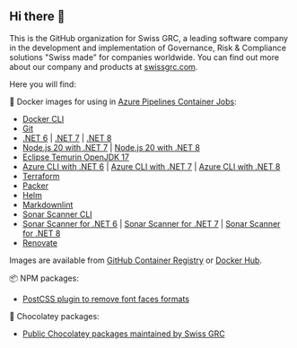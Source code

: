 ## Hi there 👋

This is the GitHub organization for Swiss GRC, a leading software company in the development and implementation of Governance, Risk & Compliance solutions "Swiss made" for companies worldwide.
You can find out more about our company and products at [swissgrc.com](https://swissgrc.com/en/).

Here you will find:

🐳 Docker images for using in [Azure Pipelines Container Jobs](https://docs.microsoft.com/en-us/azure/devops/pipelines/process/container-phases):

* [Docker CLI](https://github.com/swissgrc/docker-azure-pipelines-dockercli)
* [Git](https://github.com/swissgrc/docker-azure-pipelines-git)
* [.NET 6](https://github.com/swissgrc/docker-azure-pipelines-dotnet-6) | [.NET 7](https://github.com/swissgrc/docker-azure-pipelines-dotnet-7) | [.NET 8](https://github.com/swissgrc/docker-azure-pipelines-dotnet-8)
* [Node.js 20 with .NET 7](https://github.com/swissgrc/docker-azure-pipelines-node20-net7) | [Node.js 20 with .NET 8](https://github.com/swissgrc/docker-azure-pipelines-node20-net8)
* [Eclipse Temurin OpenJDK 17](https://github.com/swissgrc/docker-azure-pipelines-openjdk-17)
* [Azure CLI with .NET 6](https://github.com/swissgrc/docker-azure-pipelines-azurecli-net6) | [Azure CLI with .NET 7](https://github.com/swissgrc/docker-azure-pipelines-azurecli-net7) | [Azure CLI with .NET 8](https://github.com/swissgrc/docker-azure-pipelines-azurecli-net8)
* [Terraform](https://github.com/swissgrc/docker-azure-pipelines-terraform)
* [Packer](https://github.com/swissgrc/docker-azure-pipelines-packer)
* [Helm](https://github.com/swissgrc/docker-azure-pipelines-helm)
* [Markdownlint](https://github.com/swissgrc/docker-azure-pipelines-markdownlint)
* [Sonar Scanner CLI](https://github.com/swissgrc/docker-azure-pipelines-sonarscannercli)
* [Sonar Scanner for .NET 6](https://github.com/swissgrc/docker-azure-pipelines-sonarscannermsbuild-6) | [Sonar Scanner for .NET 7](https://github.com/swissgrc/docker-azure-pipelines-sonarscannermsbuild-7) | [Sonar Scanner for .NET 8](https://github.com/swissgrc/docker-azure-pipelines-sonarscannermsbuild-8)
* [Renovate](https://github.com/swissgrc/docker-azure-pipelines-renovate)

Images are available from [GitHub Container Registry](https://github.com/orgs/swissgrc/packages?ecosystem=container)
or [Docker Hub](https://hub.docker.com/u/swissgrc).

📦 NPM packages:

* [PostCSS plugin to remove font faces formats](https://github.com/swissgrc/postcss-remove-font-face-format)

🍫 Chocolatey packages:

* [Public Chocolatey packages maintained by Swiss GRC](https://github.com/swissgrc/chocolatey-packages)
